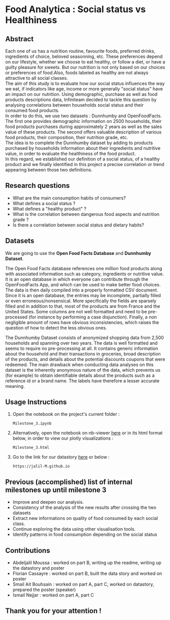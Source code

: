 # Food Analytica : Social status vs Healthiness

## Abstract
Each one of us has a nutrition routine, favourite foods, preferred drinks, ingredients of choice, beloved seasonning, etc. These preferences depend on our lifestyle, whether we choose to eat healthy, or follow a diet, or have a guilty pleasure for sweets. But our nutrition is not only based on our choices or preferences of food.Also, foods labeled as healthy are not always attractive to all social classes.<br>
The aim of this study is to evaluate how our social status influences the way we eat, if indicators like age, income or more generally "social status"  have an impact on our nutrition. Using demographic, purchase as well as food products descriptions data, Infiniteam decided to tackle this question by analysing correlations between households social status and their consumed food products.<br>
In order to do this, we use two datasets : Dunnhumby and OpenFoodFacts. The first one provides demographic information on 2500 households, their food products purchases during approximately 2 years as well as the sales value of these products. The second offers valuable description of various food products, their composition, their nutrition grade, etc.<br> 
The idea is to complete the Dunnhumby dataset by adding to products purchased by households information about their ingredients and nutritive value, in order to evaluate the healthiness of the food product.<br>
In this regard, we established our definition of a social status, of a healthy product and we finally identified in this project a precise correlation or trend appearing between those two definitions. 

## Research questions
- What are the main consumption habits of consumers?
- What defines a social status ?
- What defines a "healthy product" ?
- What is the correlation between dangerous food aspects and nutrition grade ? 
- Is there a correlation between social status and dietary habits?

## Datasets
We are going to use the **Open Food Facts Database** and **Dunnhumby Dataset**. 

The Open Food Facts database references one million food products along with associated information such as category, ingredients or nutritive value. It is an open database in which everyone can contribute through the OpenFoodFacts App, and which can be used to make better food choices. The data is then daily compiled into a properly formatted CSV document. Since it is an open database, the entries may be incomplete, partially filled or even erroneous/nonsensical. More specifically the fields are sparsely filled and in addition to that, most of the products are from France and the United States. Some columns are not well formatted and need to be pre-processed (for instance by performing a case disjunction). Finally, a non negligible amount of rows have obvious inconsistencies, which raises the question of how to detect the less obvious ones.

The Dunnhumby Dataset consists of anonymized shopping data from 2,500 households and spanning over two years. The data is well formatted and seems to require no pre-processing at all. It contains generic information about the household and their transactions in groceries, broad description of the products, and details about the potential discounts coupons that were redeemed. The main drawback when conducting data analyses on this dataset is the inherently anonymous nature of the data, which prevents us (for example) to obtain identifiable details about the products such as a reference id or a brand name. The labels have therefore a lesser accurate meaning.

## Usage Instructions

1) Open the notebook on the project's current folder :

	```
	Milestone_3.ipynb
	```

2) Alternatively, open the notebook on nb-viewer [here](https://nbviewer.jupyter.org/github/jalil-M/food-ada/blob/master/Milestone_3.ipynb) or in its html format below, in order to view our plotly visualizations :

	```
	Milestone_3.html
	``` 

3) Go to the link for our datastory [here](https://jalil-M.github.io) or below :

	```
	https://jalil-M.github.io
	```


## Previous (accomplished) list of internal milestones up until milestone 3
- Improve and deepen our analysis.
- Consistency of the analysis of the new results after crossing the two datasets
- Extract new informations on quality of food consumed by each social class.
- Continue exploring the data using other visualisation tools.
- Identify patterns in food consumption depending on the social status

## Contributions
- Abdeljalil Moussa : worked on part B, writing up the readme, writing up the datastory and poster
- Florian Cassayre : worked on part B, built the data story and worked on poster
- Smail Ait Bouhsain : worked on part A, part C, worked on datastory, prepared the poster (speaker)
- Ismail Nejjar : worked on part A, part C

## Thank you for your attention !
